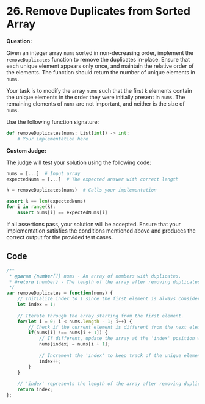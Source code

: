 # 26. Remove Duplicates from Sorted Array

**Question:**

Given an integer array `nums` sorted in non-decreasing order, implement the `removeDuplicates` function to remove the duplicates in-place. Ensure that each unique element appears only once, and maintain the relative order of the elements. The function should return the number of unique elements in `nums`.

Your task is to modify the array `nums` such that the first `k` elements contain the unique elements in the order they were initially present in `nums`. The remaining elements of `nums` are not important, and neither is the size of `nums`. 

Use the following function signature:

```python
def removeDuplicates(nums: List[int]) -> int:
    # Your implementation here
```

**Custom Judge:**

The judge will test your solution using the following code:

```python
nums = [...]  # Input array
expectedNums = [...]  # The expected answer with correct length

k = removeDuplicates(nums)  # Calls your implementation

assert k == len(expectedNums)
for i in range(k):
    assert nums[i] == expectedNums[i]
```

If all assertions pass, your solution will be accepted. Ensure that your implementation satisfies the conditions mentioned above and produces the correct output for the provided test cases.

## Code

```javascript 
/**
 * @param {number[]} nums - An array of numbers with duplicates.
 * @return {number} - The length of the array after removing duplicates.
 */
var removeDuplicates = function(nums) {
    // Initialize index to 1 since the first element is always considered unique.
    let index = 1;
    
    // Iterate through the array starting from the first element.
    for(let i = 0; i < nums.length - 1; i++) {
        // Check if the current element is different from the next element.
        if(nums[i] !== nums[i + 1]) {
            // If different, update the array at the 'index' position with the next unique element.
            nums[index] = nums[i + 1];
            
            // Increment the 'index' to keep track of the unique elements in the array.
            index++;
        }
    }
    
    // 'index' represents the length of the array after removing duplicates.
    return index;
};


```
